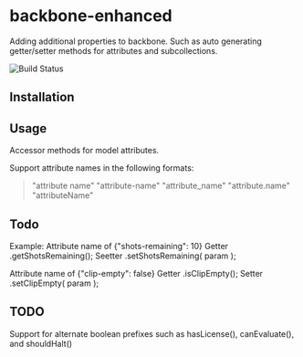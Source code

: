 # backbone-enhanced


Adding additional properties to backbone. Such as auto generating getter/setter methods for attributes and subcollections.


![Build Status](https://travis-ci.org/mwurzberger/backbone-enhanced.svg?branch=master)


## Installation

## Usage

Accessor methods for model attributes. 

Support attribute names in the following formats:
> "attribute name"
> "attribute-name"
> "attribute_name"
> "attribute.name"
> "attributeName"


## Todo



Example:
Attribute name of {"shots-remaining": 10}
Getter .getShotsRemaining();
Seetter .setShotsRemaining( param );

Attribute name of {"clip-empty": false}
Getter .isClipEmpty();
Setter .setClipEmpty( param );



TODO
----
Support for alternate boolean prefixes such as hasLicense(), canEvaluate(), and shouldHalt()
